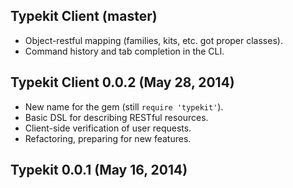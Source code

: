 ## Typekit Client (master)
* Object-restful mapping (families, kits, etc. got proper classes).
* Command history and tab completion in the CLI.

## Typekit Client 0.0.2 (May 28, 2014)
* New name for the gem (still `require 'typekit'`).
* Basic DSL for describing RESTful resources.
* Client-side verification of user requests.
* Refactoring, preparing for new features.

## Typekit 0.0.1 (May 16, 2014)
